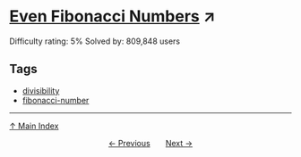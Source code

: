 # [Even Fibonacci Numbers](https://projecteuler.net/problem=2) ↗️

Difficulty rating: 5%
Solved by: 809,848 users
## Tags

- [divisibility](../tags/divisibility.md)
- [fibonacci-number](../tags/fibonacci-number.md)



---

[↑ Main Index](../README.md)


<div align=center><a href='1.md'>← Previous</a> &nbsp;&nbsp; &nbsp;&nbsp;  <a href='3.md'>Next →</a></div>
